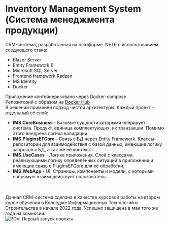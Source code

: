 # Inventory Management System (Система менеджмента продукции)
CRM-система, разработанная на платформе .NET6 с использованием следующего стака:
<ul>
  <li>Blazor Server</li>
  <li>Entity Framework 6</li>
  <li>Microsoft SQL Server</li>
  <li>Frontend framework Radzen</li>
  <li>MS Identity</li>
  <li>Docker</li>
</ul>

Приложение контейнеризовано через Docker-compose</br>
Репозиторий с образом на <a href="https://hub.docker.com/u/vladimirk2003">Docker Hub</a></br>
В решении применён подход чистой архитектуры. Каждый проект - отдельный её слой:</br>
<ul>
  <li><b>IMS.CoreBusiness</b> - Базовые сущности которыми оперирует система. Продукт, единица комплектующих, их транзакции. Помимо этого внедрена логика валидации. </li>
  <li><b>IMS.PluginsEFCore</b> - Связь с БД через Entity Framework. Kлассы-репозитории для взаимодействия с базой данных, имеющие логику запросов к БД, а так же её контекст.</li>
  <li><b>IMS.UseCases</b> - Логика приложения. Слой с классами, реализующими логику определённых ситуаций в приложении и имеющие связь с PluginsEFCore для её обработки. </li>
  <li><b>IMS.WebApp</b> - UI. Страницы, компоненты и модели, с которыми напрямую взаимодействует пользователь.</li>
</ul>
</br>
</br>
Данная CRM-система сделана в качестве курсовой работы на втором курсе обучения в Колледже Информационных Технологий и Строительства в начале 2022 года. Успешно защищена в мае того же года на комиссии.</br>
<img src="https://64.media.tumblr.com/e02a94eb3ed476b9088dae2247218b35/tumblr_pof1ooiEIG1x6a7yto1_500.gif" alt="POV: Первый запуск проекта"></img>
